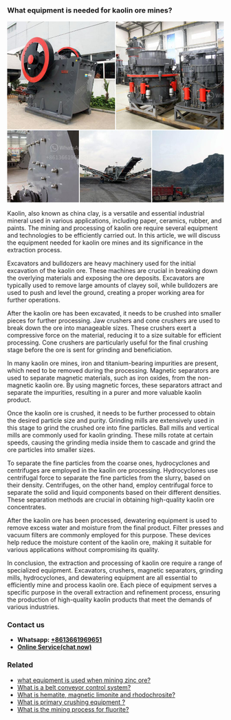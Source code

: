 <h3>What equipment is needed for kaolin ore mines?</h3><img src='1701742550.jpg' alt=''><p>Kaolin, also known as china clay, is a versatile and essential industrial mineral used in various applications, including paper, ceramics, rubber, and paints. The mining and processing of kaolin ore require several equipment and technologies to be efficiently carried out. In this article, we will discuss the equipment needed for kaolin ore mines and its significance in the extraction process.</p><p>Excavators and bulldozers are heavy machinery used for the initial excavation of the kaolin ore. These machines are crucial in breaking down the overlying materials and exposing the ore deposits. Excavators are typically used to remove large amounts of clayey soil, while bulldozers are used to push and level the ground, creating a proper working area for further operations.</p><p>After the kaolin ore has been excavated, it needs to be crushed into smaller pieces for further processing. Jaw crushers and cone crushers are used to break down the ore into manageable sizes. These crushers exert a compressive force on the material, reducing it to a size suitable for efficient processing. Cone crushers are particularly useful for the final crushing stage before the ore is sent for grinding and beneficiation.</p><p>In many kaolin ore mines, iron and titanium-bearing impurities are present, which need to be removed during the processing. Magnetic separators are used to separate magnetic materials, such as iron oxides, from the non-magnetic kaolin ore. By using magnetic forces, these separators attract and separate the impurities, resulting in a purer and more valuable kaolin product.</p><p>Once the kaolin ore is crushed, it needs to be further processed to obtain the desired particle size and purity. Grinding mills are extensively used in this stage to grind the crushed ore into fine particles. Ball mills and vertical mills are commonly used for kaolin grinding. These mills rotate at certain speeds, causing the grinding media inside them to cascade and grind the ore particles into smaller sizes.</p><p>To separate the fine particles from the coarse ones, hydrocyclones and centrifuges are employed in the kaolin ore processing. Hydrocyclones use centrifugal force to separate the fine particles from the slurry, based on their density. Centrifuges, on the other hand, employ centrifugal force to separate the solid and liquid components based on their different densities. These separation methods are crucial in obtaining high-quality kaolin ore concentrates.</p><p>After the kaolin ore has been processed, dewatering equipment is used to remove excess water and moisture from the final product. Filter presses and vacuum filters are commonly employed for this purpose. These devices help reduce the moisture content of the kaolin ore, making it suitable for various applications without compromising its quality.</p><p>In conclusion, the extraction and processing of kaolin ore require a range of specialized equipment. Excavators, crushers, magnetic separators, grinding mills, hydrocyclones, and dewatering equipment are all essential to efficiently mine and process kaolin ore. Each piece of equipment serves a specific purpose in the overall extraction and refinement process, ensuring the production of high-quality kaolin products that meet the demands of various industries.</p><h3>Contact us</h3><ul><li><strong>Whatsapp:&nbsp;<a href="https://wa.me/8613661969651">+8613661969651</a></strong></li><li><a href="https://swt.shibang-china.com/?git&amp;zhl&amp;What equipment is needed for kaolin ore mines"><strong>Online Service(chat now)</strong></a></li></ul><h3>Related</h3><ul><li><a href='what equipment is used when mining zinc ore.md'>what equipment is used when mining zinc ore?</a></li><li><a href='What is a belt conveyor control system.md'>What is a belt conveyor control system?</a></li><li><a href='What is hematite magnetic limonite and rhodochrosite.md'>What is hematite, magnetic limonite and rhodochrosite?</a></li><li><a href='What is primary crushing equipment .md'>What is primary crushing equipment ?</a></li><li><a href='What is the mining process for fluorite.md'>What is the mining process for fluorite?</a></li></ul>